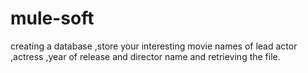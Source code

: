 # mule-soft
creating a database ,store your interesting movie names of lead actor ,actress ,year of release and director name and retrieving the file.
